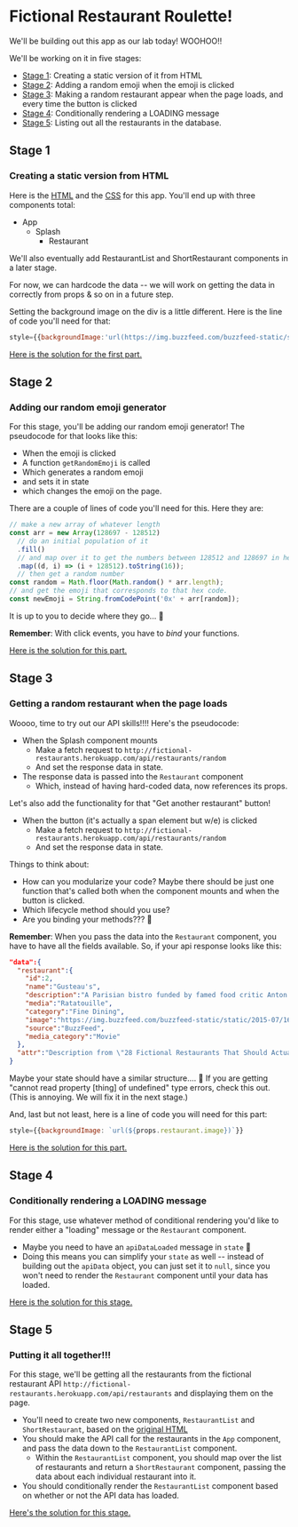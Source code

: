 # Fictional Restaurant Roulette!

We'll be building out this app as our lab today! WOOHOO!!

We'll be working on it in five stages:
- [Stage 1](#stage-1): Creating a static version of it from HTML
- [Stage 2](#stage-2): Adding a random emoji when the emoji is clicked
- [Stage 3](#stage-3): Making a random restaurant appear when the page loads, and every time the button is clicked
- [Stage 4](#stage-4): Conditionally rendering a LOADING message
- [Stage 5](#stage-5): Listing out all the restaurants in the database.

## Stage 1

### Creating a static version from HTML

Here is the [HTML](https://git.generalassemb.ly/gist/jlr7245/2e9fe782a7987a11f428579cff17d7a7) and the [CSS](https://git.generalassemb.ly/gist/jlr7245/7de8e196abe14ea6934143a9546f7d73) for this app. You'll end up with three components total:

- App
    - Splash
        - Restaurant

We'll also eventually add RestaurantList and ShortRestaurant components in a later stage.

For now, we can hardcode the data -- we will work on getting the data in correctly from props & so on in a future step.

Setting the background image on the div is a little different. Here is the line of code you'll need for that:

```jsx
style={{backgroundImage:'url(https://img.buzzfeed.com/buzzfeed-static/static/2015-07/16/12/enhanced/webdr06/enhanced-32098-1437062439-1.png?crop=590:390;0,55&amp;downsize=715:*&amp;output-format=auto&amp;output-quality=auto)',}}
```

[Here is the solution for the first part.](https://git.generalassemb.ly/wdi-nyc-hamilton/fictional-restaurants-lab/compare/stage-one)

## Stage 2

### Adding our random emoji generator

For this stage, you'll be adding our random emoji generator! The pseudocode for that looks like this:

- When the emoji is clicked
- A function `getRandomEmoji` is called
- Which generates a random emoji
- and sets it in state
- which changes the emoji on the page.

There are a couple of lines of code you'll need for this. Here they are:

```js
// make a new array of whatever length
const arr = new Array(128697 - 128512)
  // do an initial population of it
  .fill()
  // and map over it to get the numbers between 128512 and 128697 in hexadecimal
  .map((d, i) => (i + 128512).toString(16));
  // then get a random number
const random = Math.floor(Math.random() * arr.length);
// and get the emoji that corresponds to that hex code.
const newEmoji = String.fromCodePoint('0x' + arr[random]);
```

It is up to you to decide where they go... 🤔

**Remember**: With click events, you have to _bind_ your functions.

[Here is the solution for this part.](https://git.generalassemb.ly/wdi-nyc-hamilton/fictional-restaurants-lab/compare/stage-one...stage-two)

## Stage 3

### Getting a random restaurant when the page loads

Woooo, time to try out our API skills!!!!  Here's the pseudocode:

- When the Splash component mounts
   - Make a fetch request to `http://fictional-restaurants.herokuapp.com/api/restaurants/random`
   - And set the response data in state.
- The response data is passed into the `Restaurant` component
    - Which, instead of having hard-coded data, now references its props.

Let's also add the functionality for that "Get another restaurant" button!

- When the button (it's actually a span element but w/e) is clicked
   - Make a fetch request to `http://fictional-restaurants.herokuapp.com/api/restaurants/random`
   - And set the response data in state.

Things to think about:
- How can you modularize your code? Maybe there should be just one function that's called both when the component mounts and when the button is clicked.
- Which lifecycle method should you use?
- Are you binding your methods??? 🤔

**Remember**: When you pass the data into the `Restaurant` component, you have to have all the fields available. So, if your api response looks like this:
```json
"data":{
  "restaurant":{
    "id":2,
    "name":"Gusteau's",
    "description":"A Parisian bistro funded by famed food critic Anton Ego, Gusteau's is probably the only restaurant in the world where you can enjoy a meal prepared by a gourmet chef with four legs.",
    "media":"Ratatouille",
    "category":"Fine Dining",
    "image":"https://img.buzzfeed.com/buzzfeed-static/static/2015-07/16/12/enhanced/webdr06/enhanced-32098-1437062439-1.png?crop=590:390;0,55&downsize=715:*&output-format=auto&output-quality=auto",
    "source":"BuzzFeed",
    "media_category":"Movie"
  },
  "attr":"Description from \"28 Fictional Restaurants That Should Actually Be Real\" by Mallory McInnis. https://www.buzzfeed.com/mallorymcinnis/i-want-to-get-drunk-at-paddys-while-eating-a-bluth-banana"
}
```

Maybe your state should have a similar structure.... 🤔 If you are getting "cannot read property [thing] of undefined" type errors, check this out. (This is annoying. We will fix it in the next stage.)

And, last but not least, here is a line of code you will need for this part:

```jsx
style={{backgroundImage: `url(${props.restaurant.image})`}}
```

[Here is the solution for this part.](https://git.generalassemb.ly/wdi-nyc-hamilton/fictional-restaurants-lab/compare/stage-two...stage-three)

## Stage 4

### Conditionally rendering a LOADING message

For this stage, use whatever method of conditional rendering you'd like to render either a "loading" message or the `Restaurant` component.

- Maybe you need to have an `apiDataLoaded` message in `state` 🤔
- Doing this means you can simplify your `state` as well -- instead of building out the `apiData` object, you can just set it to `null`, since you won't need to render the `Restaurant` component until your data has loaded.

[Here is the solution for this stage.](https://git.generalassemb.ly/wdi-nyc-hamilton/fictional-restaurants-lab/compare/stage-three...stage-four)

## Stage 5

### Putting it all together!!!

For this stage, we'll be getting all the restaurants from the fictional restaurant API `http://fictional-restaurants.herokuapp.com/api/restaurants` and displaying them on the page.

- You'll need to create two new components, `RestaurantList` and `ShortRestaurant`, based on the [original HTML](https://git.generalassemb.ly/gist/jlr7245/2e9fe782a7987a11f428579cff17d7a7)
- You should make the API call for the restaurants in the `App` component, and pass the data down to the `RestaurantList` component.
    - Within the `RestaurantList` component, you should map over the list of restaurants and return a `ShortRestaurant` component, passing the data about each individual restaurant into it.
- You should conditionally render the `RestaurantList` component based on whether or not the API data has loaded.

[Here's the solution for this stage.](https://git.generalassemb.ly/wdi-nyc-hamilton/fictional-restaurants-lab/compare/stage-four...stage-five)

